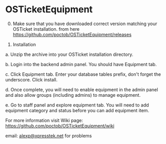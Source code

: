 OSTicketEquipment
=================
0. Make sure that you have downloaded correct version matching your OSTicket installation.
from here https://github.com/poctob/OSTicketEquipment/releases

1. Installation

 a. Unzip the archive into your OSTicket installation directory.

 b. Login into the backend admin panel.  You should have Equipment tab.
 
 c. Click Equipment tab.  Enter your database tables prefix, don't forget the
 underscore.  Click install.
 
 d. Once complete, you will need to enable equipment in the admin panel and 
 also allow groups (including admins) to manage equipment.
 
 e. Go to staff panel and explore equipment tab. You will need to add equipment 
 category and status before you can add equipment item.

For more information visit Wiki page:
https://github.com/poctob/OSTicketEquipment/wiki

email: alexp@xpresstek.net for problems

